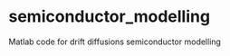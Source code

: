 semiconductor_modelling
=======================

Matlab code for drift diffusions semiconductor modelling